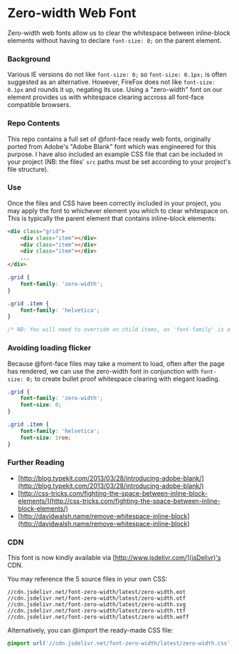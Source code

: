 Zero-width Web Font
=========

Zero-width web fonts allow us to clear the whitespace between inline-block elements without having to declare `font-size: 0;` on the parent element.

### Background

Various IE versions do not like `font-size: 0;` so `font-size: 0.1px;` is often suggested as an alternative. However, FireFox does not like `font-size: 0.1px` and rounds it up, negating its use. Using a "zero-width" font on our element provides us with whitespace clearing accross all font-face compatible browsers.

### Repo Contents

This repo contains a full set of @font-face ready web fonts, originally ported from Adobe's "Adobe Blank" font which was engineered for this purpose. I have also included an example CSS file that can be included in your project (NB: the files' `src` paths must be set according to your project's file structure).

### Use

Once the files and CSS have been correctly included in your project, you may apply the font to whichever element you which to clear whitespace on. This is typically the parent element that contains inline-block elements:

```html
<div class="grid">
	<div class="item"></div>
	<div class="item"></div>
	<div class="item"></div>
	...
</div>
```

```css
.grid {
	font-family: 'zero-width';
}

.grid .item {
	font-family: 'helvetica'; 
}

/* NB: You will need to override on child items, as 'font-family' is a cascading property */
```

### Avoiding loading flicker

Because @font-face files may take a moment to load, often after the page has rendered, we can use the zero-width font in conjunction with `font-size: 0;` to create bullet proof whitespace clearing with elegant loading.

```css
.grid {
	font-family: 'zero-width';
	font-size: 0;
}

.grid .item {
	font-family: 'helvetica';
	font-size: 1rem; 
}
```

### Further Reading

- [http://blog.typekit.com/2013/03/28/introducing-adobe-blank/](http://blog.typekit.com/2013/03/28/introducing-adobe-blank/)
- [http://css-tricks.com/fighting-the-space-between-inline-block-elements/](http://css-tricks.com/fighting-the-space-between-inline-block-elements/)
- [http://davidwalsh.name/remove-whitespace-inline-block](http://davidwalsh.name/remove-whitespace-inline-block)

### CDN

This font is now kindly available via [http://www.jsdelivr.com/](jsDelivr)'s CDN.

You may reference the 5 source files in your own CSS:

```
//cdn.jsdelivr.net/font-zero-width/latest/zero-width.eot
//cdn.jsdelivr.net/font-zero-width/latest/zero-width.otf
//cdn.jsdelivr.net/font-zero-width/latest/zero-width.svg
//cdn.jsdelivr.net/font-zero-width/latest/zero-width.ttf
//cdn.jsdelivr.net/font-zero-width/latest/zero-width.woff
```

Alternatively, you can @import the ready-made CSS file:

```css
@import url('//cdn.jsdelivr.net/font-zero-width/latest/zero-width.css');
```
